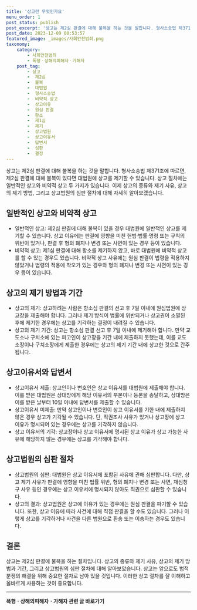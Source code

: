 ```yaml
---
title: '상고란 무엇인가요'
menu_order: 1
post_status: publish
post_excerpt: '상고는 제2심 판결에 대해 불복을 하는 것을 말합니다. 형사소송법 제371조에 따르면, 제2심 판결에 대해 불복이 있다면 대법원에 상고를 제기할 수 있습니다. 상고 절차에는 일반적인 상고와 비약적 상고 두 가지가 있습니다. 이제 상고의 종류와 제기 사유, 상고의 제기 방법, 그리고 상고법원의 심판 절차에 대해 자세히 알아보겠습니다.'
post_date: 2023-12-09 00:53:57
featured_image: _images/사회안전범죄.png
taxonomy:
    category:
        - 사회안전범죄
        - 폭행ㆍ상해의피해자ㆍ가해자
    post_tag:
        - 상고
        -  제2심
        -  불복
        -  대법원
        -  형사소송법
        -  비약적 상고
        -  상고이유
        -  원심 판결
        -  항소
        -  제1심
        -  제기
        -  상고법원
        -  상고이유서
        -  답변서
        -  심판
        -  결정
---
```



상고는 제2심 판결에 대해 불복을 하는 것을 말합니다. 형사소송법 제371조에 따르면, 제2심 판결에 대해 불복이 있다면 대법원에 상고를 제기할 수 있습니다. 상고 절차에는 일반적인 상고와 비약적 상고 두 가지가 있습니다. 이제 상고의 종류와 제기 사유, 상고의 제기 방법, 그리고 상고법원의 심판 절차에 대해 자세히 알아보겠습니다. 

## 일반적인 상고와 비약적 상고

- 일반적인 상고: 제2심 판결에 대해 불복이 있을 경우 대법원에 일반적인 상고를 제기할 수 있습니다. 상고 이유에는 판결에 영향을 미친 헌법·법률·명령 또는 규칙의 위반이 있거나, 판결 후 형의 폐지나 변경 또는 사면이 있는 경우 등이 있습니다.
- 비약적 상고: 제1심 판결에 대해 항소를 제기하지 않고, 바로 대법원에 비약적 상고를 할 수 있는 경우도 있습니다. 비약적 상고 사유에는 원심 판결이 법령을 적용하지 않았거나 법령의 적용에 착오가 있는 경우와 형의 폐지나 변경 또는 사면이 있는 경우 등이 있습니다. 

## 상고의 제기 방법과 기간

- 상고의 제기: 상고하려는 사람은 항소심 판결의 선고 후 7일 이내에 원심법원에 상고장을 제출해야 합니다. 그러나 제기 방식이 법률에 위반되거나 상고권이 소멸된 후에 제기한 경우에는 상고를 기각하는 결정이 내려질 수 있습니다.
- 상고의 제기 기간: 상고는 항소심 판결 선고 후 7일 이내에 제기해야 합니다. 만약 교도소나 구치소에 있는 피고인이 상고장을 기간 내에 제출하지 못했는데, 이를 교도소장이나 구치소장에게 제출한 경우에는 상고의 제기 기간 내에 상고한 것으로 간주됩니다.

## 상고이유서와 답변서

- 상고이유서 제출: 상고인이나 변호인은 상고 이유서를 대법원에 제출해야 합니다. 이를 받은 대법원은 상대방에게 해당 이유서의 부본이나 등본을 송달하고, 상대방은 이를 받은 날부터 10일 이내에 답변서를 제출할 수 있습니다.
- 상고이유서 미제출: 만약 상고인이나 변호인이 상고 이유서를 기한 내에 제출하지 않은 경우 상고가 기각될 수 있습니다. 단, 직권조사 사유가 있거나 상고장에 상고 이유가 명시되어 있는 경우에는 상고를 기각하지 않습니다.
- 상고 이유서의 기각: 상고장이나 상고 이유서에 명시된 상고 이유가 상고 가능한 사유에 해당하지 않는 경우에는 상고를 기각해야 합니다.

## 상고법원의 심판 절차

- 상고법원의 심판: 대법원은 상고 이유서에 포함된 사유에 관해 심판합니다. 다만, 상고 제기 사유가 판결에 영향을 미친 법률 위반, 형의 폐지나 변경 또는 사면, 재심청구 사유 등인 경우에는 상고 이유서에 명시되지 않아도 직권으로 심판할 수 있습니다.
- 상고의 결과: 상고법원은 상고에 이유가 있는 경우에는 원심 판결을 파기할 수 있습니다. 또한, 상고 이유에 따라 사건에 대해 직접 판결을 할 수도 있습니다. 그러나 이렇게 상고를 기각하거나 사건을 다른 법원으로 환송 또는 이송하는 경우도 있습니다.

## 결론

상고는 제2심 판결에 불복을 하는 절차입니다. 상고의 종류와 제기 사유, 상고의 제기 방법과 기간, 그리고 상고법원의 심판 절차에 대해 알아보았습니다. 상고는 앞으로도 법적 분쟁의 해결을 위해 중요한 절차로 남아 있을 것입니다. 이러한 상고 절차를 잘 이해하고 올바르게 사용하는 것이 중요합니다.
<!-- wp:separator -->
<hr class="wp-block-separator has-alpha-channel-opacity"/>
<!-- /wp:separator -->

<!-- wp:group {"backgroundColor":"base","layout":{"type":"constrained"}} -->
<div class="wp-block-group has-base-background-color has-background"><!-- wp:paragraph {"align":"center","fontSize":"medium"} -->
<p class="has-text-align-center has-large-font-size"><strong>폭행ㆍ상해의피해자ㆍ가해자 관련 글 바로가기</strong></p>
<!-- /wp:paragraph -->


<!-- wp:latest-posts
{"categories":[{"id":30700,"count":19,"description":"","link":"https://uknowlaw.com/category/%ed%8f%ad%ed%96%89%e3%86%8d%ec%83%81%ed%95%b4%ec%9d%98%ed%94%bc%ed%95%b4%ec%9e%90%e3%86%8d%ea%b0%80%ed%95%b4%ec%9e%90/","name":"폭행ㆍ상해의피해자ㆍ가해자","slug":"폭행ㆍ상해의피해자ㆍ가해자","taxonomy":"category","parent":0,"meta":[],"_links":{"self":[{"href":"https://uknowlaw.com/wp-json/wp/v2/categories/30700"}],"collection":[{"href":"https://uknowlaw.com/wp-json/wp/v2/categories"}],"about":[{"href":"https://uknowlaw.com/wp-json/wp/v2/taxonomies/category"}],"wp:post_type":[{"href":"https://uknowlaw.com/wp-json/wp/v2/posts?categories=30700"}],"curies":[{"name":"wp","href":"https://api.w.org/{rel}","templated":true}]}}],"postsToShow":100,"excerptLength":28,"postLayout":"grid","columns":2,"featuredImageAlign":"left","featuredImageSizeSlug":"large","fontSize":"small"} /--></div>
<!-- /wp:group -->